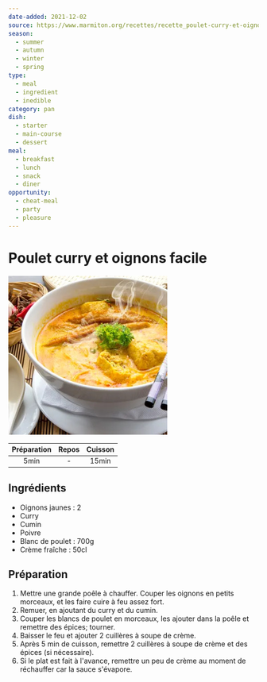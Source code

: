 ```yaml
---
date-added: 2021-12-02
source: https://www.marmiton.org/recettes/recette_poulet-curry-et-oignons-facile_13026.aspx
season:
  - summer
  - autumn
  - winter
  - spring
type:
  - meal
  - ingredient
  - inedible
category: pan
dish:
  - starter
  - main-course
  - dessert
meal:
  - breakfast
  - lunch
  - snack
  - diner
opportunity:
  - cheat-meal
  - party
  - pleasure
---
```


# Poulet curry et oignons facile

![](images/Poulet%20curry%20et%20oignons%20facile.jpg)

| Préparation | Repos | Cuisson |
|:-----------:|:-----:|:-------:|
|    5min     |   -   |  15min  |

## Ingrédients

- Oignons jaunes : 2
- Curry
- Cumin
- Poivre
- Blanc de poulet : 700g
- Crème fraîche : 50cl

## Préparation

1. Mettre une grande poêle à chauffer. Couper les oignons en petits morceaux, et les faire cuire à feu assez fort.
2. Remuer, en ajoutant du curry et du cumin.
3. Couper les blancs de poulet en morceaux, les ajouter dans la poêle et remettre des épices; tourner.
4. Baisser le feu et ajouter 2 cuillères à soupe de crème.
5. Après 5 min de cuisson, remettre 2 cuillères à soupe de crème et des épices (si nécessaire).
6. Si le plat est fait à l'avance, remettre un peu de crème au moment de réchauffer car la sauce s'évapore.
